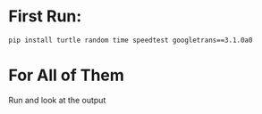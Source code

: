 # First Run:
```
pip install turtle random time speedtest googletrans==3.1.0a0
```
# For All of Them
Run and look at the output
